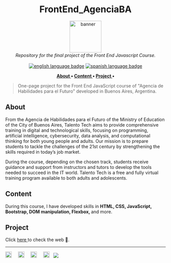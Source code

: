 <!-- TITLE -->
<h1 align="center"> FrontEnd_AgenciaBA </h1>

<!-- INTRO: banner, languages and brief description -->
<p align="center">
<img src="https://aulasvirtuales.bue.edu.ar/pluginfile.php/1/theme_academiaba/logo/1734630723/logo_header.jpg" alt="banner" height="100px" /> <br />
<i> Repository for the final project of the Front End Javascript Course. </i> <br /> <br />
<a href=""> <img src="https://img.shields.io/badge/lang-en-white" alt="english language badge"></a> 
<a href=""> <img src="https://img.shields.io/badge/lang-es-white" alt="spanish language badge"></a> <br />
</p>

<!-- INTRO: index -->
<p align="center"> <b>
<a href="#about"> About </a> • 
<a href="#content"> Content </a>  • 
<a href="#project"> Project </a>  • 
</b> </p> 

<!-- INTRO: repository description -->
>One-page project for the Front End JavaScript course of "Agencia de Habilidades para el Futuro" developed in Buenos Aires, Argentina.

<!-- ABOUT -->
## About
From the Agencia de Habilidades para el Futuro of the Ministry of Education of the City of Buenos Aires, Talento Tech aims to provide comprehensive training in digital and technological skills, focusing on programming, artificial intelligence, cybersecurity, data analysis, and computational thinking for both young people and adults. Our mission is to prepare students to tackle the challenges of the 21st century by strengthening the skills required in today’s job market.

During the course, depending on the chosen track, students receive guidance and support from instructors and tutors to develop the tools needed to succeed in the IT world. Talento Tech is a free and fully virtual training program available to both adults and adolescents.

<!-- Languages -->
## Content

During this course, I have developed skills in <b> HTML, CSS, JavaScript, Bootstrap, DOM manipulation, Flexbox,  </b> and more.

<!-- BODY -->
## Project

Click <a href="https://rossattism.github.io/FrontEnd_AgenciaBA/"> here </a> to check the web 👀.


---
<a href="https://www.linkedin.com/in/rossattism/"><img src="https://github.com/gauravghongde/social-icons/blob/master/PNG/White/LinkedIN_white.png?raw=true" alt="Linkedin Logo" style="width: 20px; height: 20px" /></a> &nbsp; &nbsp; 
<a href="https://github.com/rossattism"><img src="https://github.com/gauravghongde/social-icons/blob/master/PNG/White/Github_white.png?raw=true" alt="GitHub logo" style="width: 20px; height: 20px" /></a> &nbsp; &nbsp; 
<a href="https://open.spotify.com/user/21bih47uzlxunyyi4gbbvyvty"><img src="https://github.com/gauravghongde/social-icons/blob/master/PNG/White/Spotify_white.png?raw=true" alt="Spotify logo" style="width: 20px; height: 20px" /></a> &nbsp; &nbsp; 
<a href="mailto:rossattism@gmail.com"><img src="https://github.com/gauravghongde/social-icons/blob/master/PNG/White/Gmail_white.png?raw=true" alt="GMAIL logo" style="width: 20px; height: 20px" /></a> &nbsp;
<a href="https://shields.io/"><img src="https://img.shields.io/badge/Made with-♥-black" /></a>

